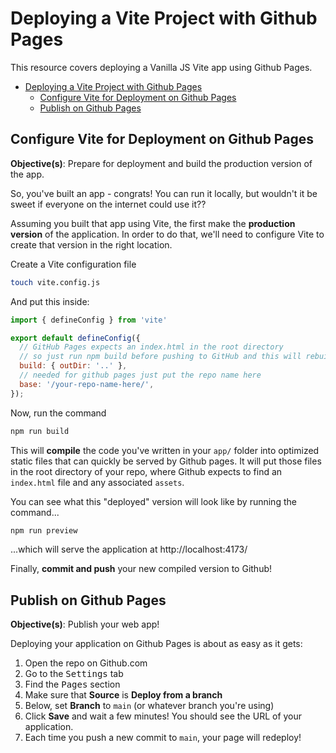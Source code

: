 # Deploying a Vite Project with Github Pages
This resource covers deploying a Vanilla JS Vite app using Github Pages. 

<!-- TOC -->

- [Deploying a Vite Project with Github Pages](#deploying-a-vite-project-with-github-pages)
  - [Configure Vite for Deployment on Github Pages](#configure-vite-for-deployment-on-github-pages)
  - [Publish on Github Pages](#publish-on-github-pages)

<!-- /TOC -->

## Configure Vite for Deployment on Github Pages

**Objective(s)**: Prepare for deployment and build the production version of the app.

So, you've built an app - congrats! You can run it locally, but wouldn't it be sweet if everyone on the internet could use it??

Assuming you built that app using Vite, the first make the **production version** of the application. In order to do that, we'll need to configure Vite to create that version in the right location.

Create a Vite configuration file

```sh
touch vite.config.js
```

And put this inside:

```js
import { defineConfig } from 'vite'

export default defineConfig({
  // GitHub Pages expects an index.html in the root directory
  // so just run npm build before pushing to GitHub and this will rebuild our assets to the root
  build: { outDir: '..' },
  // needed for github pages just put the repo name here
  base: '/your-repo-name-here/', 
});
```

Now, run the command

```sh
npm run build
```

This will **compile** the code you've written in your `app/` folder into optimized static files that can quickly be served by Github pages. It will put those files in the root directory of your repo, where Github expects to find an `index.html` file and any associated `assets`.

You can see what this "deployed" version will look like by running the command...

```sh
npm run preview
```

...which will serve the application at http://localhost:4173/

Finally, **commit and push** your new compiled version to Github!

## Publish on Github Pages

**Objective(s)**: Publish your web app!

Deploying your application on Github Pages is about as easy as it gets:

1. Open the repo on Github.com
2. Go to the <kbd>Settings</kbd> tab
3. Find the <kbd>Pages</kbd> section
4. Make sure that **Source** is **Deploy from a branch**
5. Below, set **Branch** to `main` (or whatever branch you're using)
6. Click **Save** and wait a few minutes! You should see the URL of your application.
7. Each time you push a new commit to `main`, your page will redeploy!